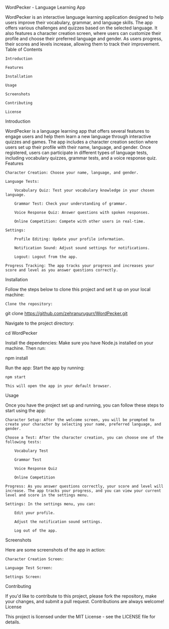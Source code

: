 WordPecker - Language Learning App

WordPecker is an interactive language learning application designed to help users improve their vocabulary, grammar, and language skills. The app offers various challenges and quizzes based on the selected language. It also features a character creation screen, where users can customize their profile and choose their preferred language and gender. As users progress, their scores and levels increase, allowing them to track their improvement.
Table of Contents

    Introduction

    Features

    Installation

    Usage

    Screenshots

    Contributing

    License

Introduction

WordPecker is a language learning app that offers several features to engage users and help them learn a new language through interactive quizzes and games. The app includes a character creation section where users set up their profile with their name, language, and gender. Once registered, users can participate in different types of language tests, including vocabulary quizzes, grammar tests, and a voice response quiz.
Features

    Character Creation: Choose your name, language, and gender.

    Language Tests:

        Vocabulary Quiz: Test your vocabulary knowledge in your chosen language.

        Grammar Test: Check your understanding of grammar.

        Voice Response Quiz: Answer questions with spoken responses.

        Online Competition: Compete with other users in real-time.

    Settings:

        Profile Editing: Update your profile information.

        Notification Sound: Adjust sound settings for notifications.

        Logout: Logout from the app.

    Progress Tracking: The app tracks your progress and increases your score and level as you answer questions correctly.

Installation

Follow the steps below to clone this project and set it up on your local machine:

    Clone the repository:

git clone https://github.com/zehranurugurr/WordPecker.git

Navigate to the project directory:

cd WordPecker

Install the dependencies: Make sure you have Node.js installed on your machine. Then run:

npm install

Run the app: Start the app by running:

    npm start

    This will open the app in your default browser.

Usage

Once you have the project set up and running, you can follow these steps to start using the app:

    Character Setup: After the welcome screen, you will be prompted to create your character by selecting your name, preferred language, and gender.

    Choose a Test: After the character creation, you can choose one of the following tests:

        Vocabulary Test

        Grammar Test

        Voice Response Quiz

        Online Competition

    Progress: As you answer questions correctly, your score and level will increase. The app tracks your progress, and you can view your current level and score in the settings menu.

    Settings: In the settings menu, you can:

        Edit your profile.

        Adjust the notification sound settings.

        Log out of the app.

Screenshots

Here are some screenshots of the app in action:
    
    Character Creation Screen:

    Language Test Screen:

    Settings Screen:

Contributing

If you'd like to contribute to this project, please fork the repository, make your changes, and submit a pull request. Contributions are always welcome!
License

This project is licensed under the MIT License - see the LICENSE file for details.
